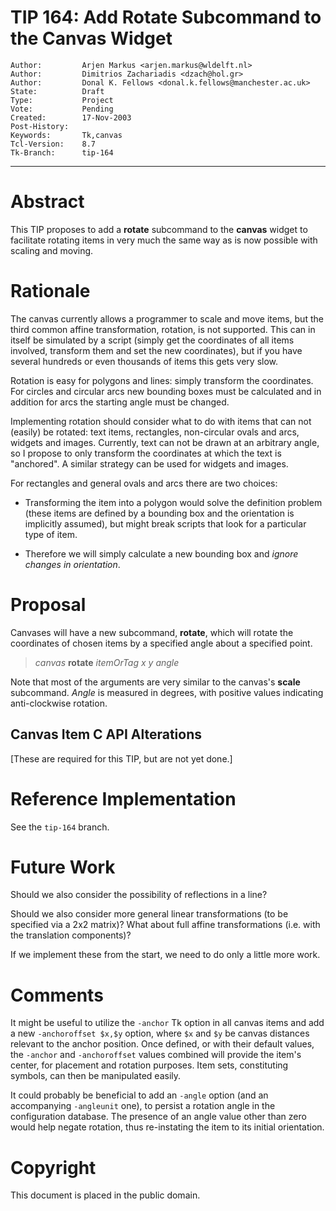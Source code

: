 # TIP 164: Add Rotate Subcommand to the Canvas Widget
	Author:         Arjen Markus <arjen.markus@wldelft.nl>
	Author:         Dimitrios Zachariadis <dzach@hol.gr>
	Author:         Donal K. Fellows <donal.k.fellows@manchester.ac.uk>
	State:          Draft
	Type:           Project
	Vote:           Pending
	Created:        17-Nov-2003
	Post-History:   
	Keywords:       Tk,canvas
	Tcl-Version:    8.7
	Tk-Branch:      tip-164
-----

# Abstract

This TIP proposes to add a **rotate** subcommand to the **canvas** widget
to facilitate rotating items in very much the same way as is now
possible with scaling and moving.

# Rationale

The canvas currently allows a programmer to scale and move items, but
the third common affine transformation, rotation, is not supported.
This can in itself be simulated by a script \(simply get the
coordinates of all items involved, transform them and set the new
coordinates\), but if you have several hundreds or even thousands of
items this gets very slow.

Rotation is easy for polygons and lines: simply transform the
coordinates.  For circles and circular arcs new bounding boxes must be
calculated and in addition for arcs the starting angle must be
changed.

Implementing rotation should consider what to do with items that can
not \(easily\) be rotated: text items, rectangles, non-circular ovals
and arcs, widgets and images.  Currently, text can not be drawn at an
arbitrary angle, so I propose to only transform the coordinates at
which the text is "anchored".  A similar strategy can be used for
widgets and images.

For rectangles and general ovals and arcs there are two choices:

 * Transforming the item into a polygon would solve the definition
   problem \(these items are defined by a bounding box and the
   orientation is implicitly assumed\), but might break scripts that
   look for a particular type of item.

 * Therefore we will simply calculate a new bounding box and _ignore
   changes in orientation_.

# Proposal

Canvases will have a new subcommand, **rotate**, which will rotate the coordinates of chosen items by a specified angle about a specified point.

 > _canvas_ **rotate** _itemOrTag_ _x_ _y_ _angle_

Note that most of the arguments are very similar to the canvas's **scale** subcommand.  _Angle_ is measured in degrees, with positive values indicating anti-clockwise rotation.

## Canvas Item C API Alterations

[These are required for this TIP, but are not yet done.]

# Reference Implementation

See the `tip-164` branch.

# Future Work

Should we also consider the possibility of reflections in a line?

Should we also consider more general linear transformations \(to be specified via a 2x2 matrix\)?  What about full affine transformations \(i.e. with the translation components\)?

If we implement these from the start, we need to do only a little more
work.

# Comments

It might be useful to utilize the `-anchor` Tk option in all canvas items and add a new `-anchoroffset $x,$y` option, where `$x` and `$y` be canvas distances relevant to the anchor position. Once defined, or with their default values, the `-anchor` and `-anchoroffset` values combined will provide the item's center, for placement and rotation purposes. Item sets, constituting symbols, can then be manipulated easily.

It could probably be beneficial to add an `-angle` option \(and an accompanying `-angleunit` one\), to persist a rotation angle in the configuration database. The presence of an angle value other than zero would help negate rotation, thus re-instating the item to its initial orientation.

# Copyright

This document is placed in the public domain.

